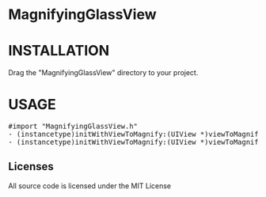 # MagnifyingGlassView

# INSTALLATION
Drag the "MagnifyingGlassView" directory to your project.

# USAGE
<pre>
#import "MagnifyingGlassView.h"
- (instancetype)initWithViewToMagnify:(UIView *)viewToMagnify Frame:(CGRect)frame;
- (instancetype)initWithViewToMagnify:(UIView *)viewToMagnify Frame:(CGRect)frame DisPlayFrame:(CGRect)disPlayFrame;
</pre>

## Licenses
All source code is licensed under the MIT License
